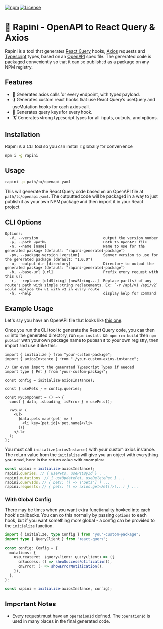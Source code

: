 [![npm](https://img.shields.io/npm/v/rapini.svg)](http://npm.im/rapini)
[![License](https://img.shields.io/github/license/rametta/rapini)](https://opensource.org/licenses/Apache-2.0)

# :leafy_green: Rapini - OpenAPI to React Query & Axios

Rapini is a tool that generates [React Query](https://react-query.tanstack.com/) hooks, [Axios](https://axios-http.com/) requests and [Typescript](https://www.typescriptlang.org/) types, based on an [OpenAPI](https://www.openapis.org/) spec file.
The generated code is packaged conveniently so that it can be published as a package on any NPM registry.

## Features

- :bicyclist: Generates axios calls for every endpoint, with typed payload.
- :golfing: Generates custom react hooks that use React Query's useQuery and useMutation hooks for each axios call.
- :rowboat: Generates query keys for every hook.
- :weight_lifting: Generates strong typescript types for all inputs, outputs, and options.

## Installation

Rapini is a CLI tool so you can install it globally for convenience

```sh
npm i -g rapini
```

## Usage

```sh
rapini -p path/to/openapi.yaml
```

This will generate the React Query code based on an OpenAPI file at `path/to/openapi.yaml`. The outputted code will be packaged in a way to just publish it as your own NPM package and then import it in your React project.

## CLI Options

```
Options:
  -V, --version                              output the version number
  -p, --path <path>                          Path to OpenAPI file
  -n, --name [name]                          Name to use for the generated package (default: "rapini-generated-package")
  -pv, --package-version [version]           Semver version to use for the generated package (default: "1.0.0")
  -o, --output-dir [directory]               Directory to output the generated package (default: "rapini-generated-package")
  -b, --base-url [url]                       Prefix every request with this url
  -r, --replacer [oldString] [newString...]  Replace part(s) of any route's path with simple string replacements. Ex: `-r /api/v1 /api/v2` would replace the v1 with v2 in every route
  -h, --help                                 display help for command
```

## Example Usage

Let's say you have an OpenAPI file that looks like [this one](./example-openapi.yaml).

Once you run the CLI tool to generate the React Query code, you can then `cd` into the generated directory, run `npm install && npm run build` then `npm publish` with your own package name to publish it to your own registry, then import and use it like this:

```tsx
import { initialize } from "your-custom-package";
import { axiosInstance } from "./your-custom-axios-instance";

// Can even import the generated Typescript Types if needed
import type { Pet } from "your-custom-package";

const config = initialize(axiosInstance);

const { usePets } = config.queries;

const MyComponent = () => {
  const { data, isLoading, isError } = usePets();

  return (
    <ul>
      {data.pets.map((pet) => (
        <li key={pet.id}>{pet.name}</li>
      ))}
    </ul>
  );
};
```

You must call `initialize(axiosInstance)` with your custom axios instance. The return value from the `initialize` will give you an object with everything you need, here is the return value with examples:

```ts
const rapini = initialize(axiosInstance);
rapini.queries; // { usePets, usePetById } ...
rapini.mutations; // { useUpdatePet, useDeletePet } ...
rapini.queryIds; // { pets: () => ['pets'] } ...
rapini.requests; // { pets: () => axios.get<Pet[]>(...) } ...
```

### With Global Config

There may be times when you want extra functionality hooked into each hook's callbacks. You can do this normally by passing `options` to each hook, but if you want something more global - a config can be provided to the `initialize` function.

```ts
import { initialize, type Config } from "your-custom-package";
import type { QueryClient } from "react-query";

const config: Config = {
  mutations: {
    useCreatePet: (queryClient: QueryClient) => ({
      onSuccess: () => showSuccessNotification(),
      onError: () => showErrorNotification(),
    }),
  },
};

const rapini = initialize(axiosInstance, config);
```

## Important Notes

- Every request must have an `operationId` defined. The `operationId` is used in many places in the final generated code.
